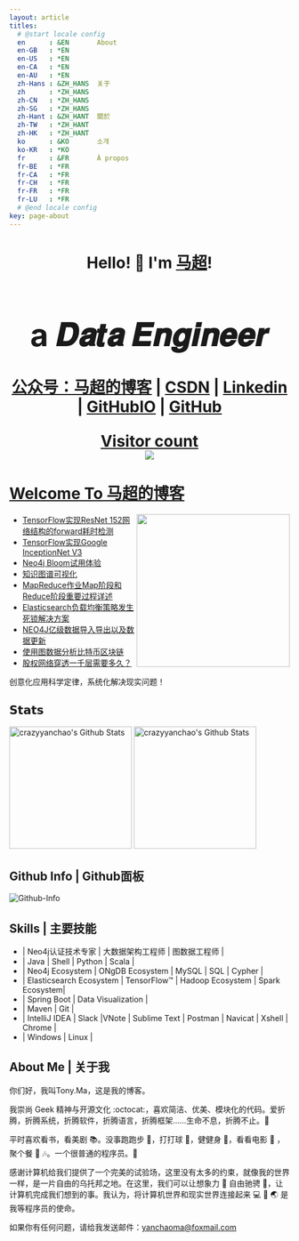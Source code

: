 ```yaml
---
layout: article
titles:
  # @start locale config
  en      : &EN       About
  en-GB   : *EN
  en-US   : *EN
  en-CA   : *EN
  en-AU   : *EN
  zh-Hans : &ZH_HANS  关于
  zh      : *ZH_HANS
  zh-CN   : *ZH_HANS
  zh-SG   : *ZH_HANS
  zh-Hant : &ZH_HANT  關於
  zh-TW   : *ZH_HANT
  zh-HK   : *ZH_HANT
  ko      : &KO       소개
  ko-KR   : *KO
  fr      : &FR       À propos
  fr-BE   : *FR
  fr-CA   : *FR
  fr-CH   : *FR
  fr-FR   : *FR
  fr-LU   : *FR
  # @end locale config
key: page-about
---
```


<h1 align="center"> Hello! 👋  I'm <a href="https://github.com/crazyyanchao">马超</a>!</h1>
<h1 align="center"><a herf="https://avatars.githubusercontent.com/u/19403898?s=400&u=7b919bdae0c7ffc6c659981bab439138e0e6ed99&v=4">
<h1 align="center">a 𝑫𝒂𝒕𝒂 𝑬𝒏𝒈𝒊𝒏𝒆𝒆𝒓  </h1>

<p align="center">
  <strong><a href="https://img-blog.csdnimg.cn/20210418163715965.gif">公众号：马超的博客</a></strong> |
  <strong><a href="https://yc-ma.blog.csdn.net">CSDN</a></strong> |
  <strong><a href="https://www.linkedin.com/in/yanchao-ma-0624b3b7/">Linkedin</a></strong> |
  <strong><a href="https://crazyyanchao.github.io/blog">GitHubIO</a></strong>  |
  <strong><a href="https://github.com/crazyyanchao">GitHub</a></strong>  
</p>

<p align="center"><a href="https://img-blog.csdnimg.cn/20210418163715965.gif"> Visitor count<br> <img src="https://profile-counter.glitch.me/crazyyanchao/count.svg" /></a></p>

#  [Welcome To 马超的博客](https://img-blog.csdnimg.cn/20210418163715965.gif)
<a href="https://alili.tech"><img src="https://media.giphy.com/media/SWoSkN6DxTszqIKEqv/giphy.gif" align="right" height="275" /></a>
- [TensorFlow实现ResNet 152网络结构的forward耗时检测](https://yc-ma.blog.csdn.net/article/details/65452735)
- [TensorFlow实现Google InceptionNet V3](https://yc-ma.blog.csdn.net/article/details/65451916)
- [Neo4j Bloom试用体验](https://yc-ma.blog.csdn.net/article/details/81320171)
- [知识图谱可视化](https://yc-ma.blog.csdn.net/article/details/80328423)
- [MapReduce作业Map阶段和Reduce阶段重要过程详述](https://yc-ma.blog.csdn.net/article/details/51390804)
- [Elasticsearch负载均衡策略发生死锁解决方案](https://yc-ma.blog.csdn.net/article/details/91896841)
- [NEO4J亿级数据导入导出以及数据更新](https://yc-ma.blog.csdn.net/article/details/83589953)
- [使用图数据分析比特币区块链](https://yc-ma.blog.csdn.net/article/details/119703004)
- [股权网络穿透一千层需要多久？](https://blog.csdn.net/superman_xxx/article/details/117339393)

创意化应用科学定律，系统化解决现实问题！

## 𝗦𝘁𝗮𝘁𝘀
<p align="left">
<img alt="crazyyanchao's Github Stats" height='220' src="https://github-readme-stats.vercel.app/api?username=crazyyanchao&show_icons=true&include_all_commits=true">
<img alt="crazyyanchao's Github Stats" height='220' src="https://github-readme-stats.vercel.app/api/top-langs/?username=crazyyanchao">
</p>

## Github Info | Github面板
![Github-Info](https://camo.githubusercontent.com/0328a440dbb36b46a1e70acf83404d740cb48e17acb9f452a4097bcbeecb26eb/68747470733a2f2f6769746875622d726561646d652d73746174732e76657263656c2e6170702f6170693f757365726e616d653d6372617a7979616e6368616f2673686f775f69636f6e733d747275652669636f6e5f636f6c6f723d38303541443526746578745f636f6c6f723d3265646661332662675f636f6c6f723d66666666666626686964655f7469746c653d74727565267469746c655f636f6c6f723d323061306666)

## Skills | 主要技能
- | Neo4j认证技术专家 | 大数据架构工程师 | 图数据工程师 |
- | Java | Shell | Python | Scala |
- | Neo4j Ecosystem | ONgDB Ecosystem | MySQL | SQL | Cypher |
- | Elasticsearch Ecosystem | TensorFlow™ | Hadoop Ecosystem | Spark Ecosystem|
- | Spring Boot | Data Visualization |
- | Maven | Git |
- | IntelliJ IDEA | Slack |VNote | Sublime Text | Postman | Navicat | Xshell | Chrome |
- | Windows | Linux |

## About Me | 关于我
你们好，我叫Tony.Ma，这是我的博客。

我崇尚 Geek 精神与开源文化 :octocat:，喜欢简洁、优美、模块化的代码。爱折腾，折腾系统，折腾软件，折腾语言，折腾框架……生命不息，折腾不止。:muscle:

平时喜欢看书，看美剧 :books:。没事跑跑步 :runner:，打打球 :basketball:，健健身 :muscle:，看看电影 :movie_camera: ，聚个餐 :rice: :notes:。一个很普通的程序员。:see_no_evil:

感谢计算机给我们提供了一个完美的试验场，这里没有太多的约束，就像我的世界一样，是一片自由的乌托邦之地。在这里，我们可以让想象力 :thought_balloon: 自由驰骋 :rocket:，让计算机完成我们想到的事。我认为，将计算机世界和现实世界连接起来 :computer: :link: :earth_asia: 是我等程序员的使命。

如果你有任何问题，请给我发送邮件：[yanchaoma@foxmail.com](https://mail.qq.com/)

